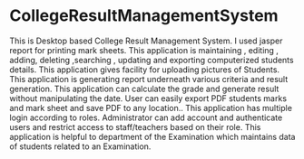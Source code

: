 # CollegeResultManagementSystem
This is Desktop based College Result Management System. I used jasper report for printing mark sheets. This application is maintaining , editing , adding, deleting ,searching , updating and exporting computerized students details. This application gives facility for uploading pictures of Students. This application is generating report underneath various criteria and result generation. This application can calculate the grade and generate result without manipulating the date. User can easily export PDF students marks and mark sheet and save PDF to any location.. This application has multiple login according to roles. Administrator can add account and authenticate users and restrict access to staff/teachers based on their role. This application is helpful to department of the Examination which maintains data of students related to an Examination.
